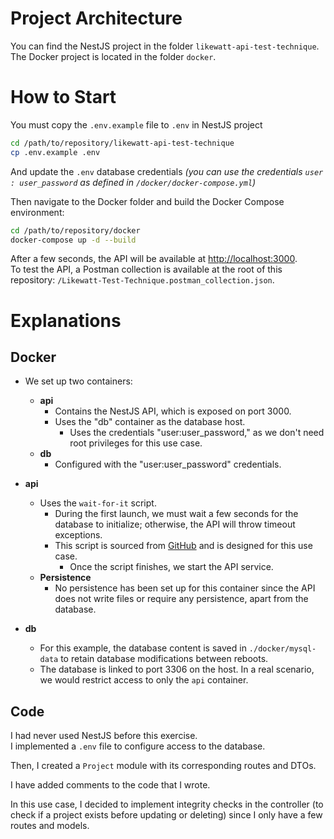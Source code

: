 # Project Architecture

You can find the NestJS project in the folder `likewatt-api-test-technique`.  
The Docker project is located in the folder `docker`.

# How to Start

You must copy the `.env.example` file to `.env` in NestJS project
```bash
cd /path/to/repository/likewatt-api-test-technique
cp .env.example .env
```
And update the `.env` database credentials *(you can use the credentials `user : user_password` as defined in `/docker/docker-compose.yml`)*

Then navigate to the Docker folder and build the Docker Compose environment:
```bash
cd /path/to/repository/docker
docker-compose up -d --build
```

After a few seconds, the API will be available at [http://localhost:3000](http://localhost:3000).  
To test the API, a Postman collection is available at the root of this repository: `/Likewatt-Test-Technique.postman_collection.json`.

# Explanations

## Docker

- We set up two containers:
  - **api**
    - Contains the NestJS API, which is exposed on port 3000.
    - Uses the "db" container as the database host.
      - Uses the credentials "user:user_password," as we don't need root privileges for this use case.
  - **db**
    - Configured with the "user:user_password" credentials.
  
- **api**
  - Uses the `wait-for-it` script.
    - During the first launch, we must wait a few seconds for the database to initialize; otherwise, the API will throw timeout exceptions.
    - This script is sourced from [GitHub](https://github.com/vishnubob/wait-for-it) and is designed for this use case.
      - Once the script finishes, we start the API service.
  - **Persistence**
    - No persistence has been set up for this container since the API does not write files or require any persistence, apart from the database.

- **db**
  - For this example, the database content is saved in `./docker/mysql-data` to retain database modifications between reboots.
  - The database is linked to port 3306 on the host. In a real scenario, we would restrict access to only the `api` container.

## Code

I had never used NestJS before this exercise.  
I implemented a `.env` file to configure access to the database.

Then, I created a `Project` module with its corresponding routes and DTOs.

I have added comments to the code that I wrote.

In this use case, I decided to implement integrity checks in the controller (to check if a project exists before updating or deleting) since I only have a few routes and models.
